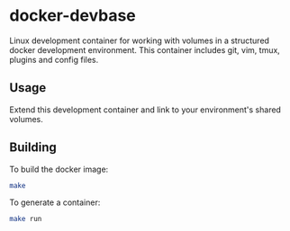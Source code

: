 docker-devbase
==

Linux development container for working with volumes in a structured docker
development environment.  This container includes git, vim, tmux, plugins and
config files.

## Usage

Extend this development container and link to your environment's shared volumes.

## Building

To build the docker image:
```bash
make
```

To generate a container:
```bash
make run
```






